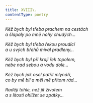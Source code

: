 ```yaml
---
title: XVIII\.
contentType: poetry
---
```


<section>

_Kéž bych byl třeba prachem na cestách  
a šlapaly po mně nohy chudých…_

</section>

<section>

_Kéž bych byl třeba řekou proudící  
a u svých břehů míval pradleny…_

</section>

<section>

_Kéž bych byl při kraji řek topolem,  
nebe nad sebou a vodu dole…_

</section>

<section>

_Kéž bych jak osel patřil mlynáři,  
co by mě bil a měl mě přitom rád…_

</section>

<section>

_Raději tohle, než jít životem  
a s lítostí ohlížet se zpátky…_

</section>
